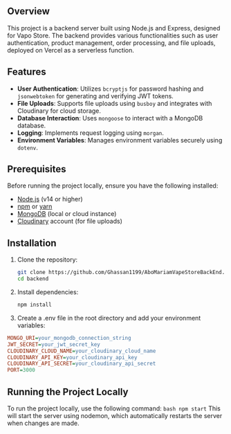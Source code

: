 ## Overview

This project is a backend server built using Node.js and Express, designed for Vapo Store. The backend provides various functionalities such as user authentication, product management, order processing, and file uploads, deployed on Vercel as a serverless function.

## Features

- **User Authentication**: Utilizes `bcryptjs` for password hashing and `jsonwebtoken` for generating and verifying JWT tokens.
- **File Uploads**: Supports file uploads using `busboy` and integrates with Cloudinary for cloud storage.
- **Database Interaction**: Uses `mongoose` to interact with a MongoDB database.
- **Logging**: Implements request logging using `morgan`.
- **Environment Variables**: Manages environment variables securely using `dotenv`.

## Prerequisites

Before running the project locally, ensure you have the following installed:

- [Node.js](https://nodejs.org/) (v14 or higher)
- [npm](https://www.npmjs.com/) or [yarn](https://yarnpkg.com/)
- [MongoDB](https://www.mongodb.com/) (local or cloud instance)
- [Cloudinary](https://cloudinary.com/) account (for file uploads)

## Installation

1. Clone the repository:
   ```bash
   git clone https://github.com/Ghassan1199/AboMariamVapeStoreBackEnd.git
   cd backend
   ```
3. Install dependencies:
   ```bash
   npm install
   ```
5. Create a .env file in the root directory and add your environment variables:
  ```ini
  MONGO_URI=your_mongodb_connection_string
  JWT_SECRET=your_jwt_secret_key
  CLOUDINARY_CLOUD_NAME=your_cloudinary_cloud_name
  CLOUDINARY_API_KEY=your_cloudinary_api_key
  CLOUDINARY_API_SECRET=your_cloudinary_api_secret
  PORT=3000
  ```
## Running the Project Locally
To run the project locally, use the following command:
```bash npm start```
This will start the server using nodemon, which automatically restarts the server when changes are made.

